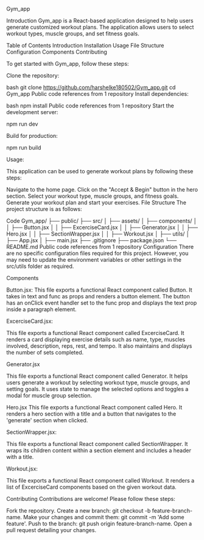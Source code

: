 Gym_app


Introduction
Gym_app is a React-based application designed to help users generate customized workout plans. The application allows users to select workout types, muscle groups, and set fitness goals.

Table of Contents
Introduction
Installation
Usage
File Structure
Configuration
Components
Contributing


To get started with Gym_app, follow these steps:

Clone the repository:

bash
git clone https://github.com/harshelke180502/Gym_app.git
cd Gym_app
 Public code references from 1 repository
Install dependencies:

bash
npm install
 Public code references from 1 repository
Start the development server:


npm run dev

Build for production:

npm run build

Usage:

This application can be used to generate workout plans by following these steps:

Navigate to the home page.
Click on the "Accept & Begin" button in the hero section.
Select your workout type, muscle groups, and fitness goals.
Generate your workout plan and start your exercises.
File Structure
The project structure is as follows:

Code
Gym_app/
├── public/
├── src/
│   ├── assets/
│   ├── components/
│   │   ├── Button.jsx
│   │   ├── ExcerciseCard.jsx
│   │   ├── Generator.jsx
│   │   ├── Hero.jsx
│   │   ├── SectionWrapper.jsx
│   │   ├── Workout.jsx
│   ├── utils/
│   ├── App.jsx
│   ├── main.jsx
├── .gitignore
├── package.json
└── README.md
 Public code references from 1 repository
Configuration
There are no specific configuration files required for this project. However, you may need to update the environment variables or other settings in the src/utils folder as required.

Components

Button.jsx:
This file exports a functional React component called Button. It takes in text and func as props and renders a button element. The button has an onClick event handler set to the func prop and displays the text prop inside a paragraph element.

ExcerciseCard.jsx:

This file exports a functional React component called ExcerciseCard. It renders a card displaying exercise details such as name, type, muscles involved, description, reps, rest, and tempo. It also maintains and displays the number of sets completed.


Generator.jsx

This file exports a functional React component called Generator. It helps users generate a workout by selecting workout type, muscle groups, and setting goals. It uses state to manage the selected options and toggles a modal for muscle group selection.

Hero.jsx
This file exports a functional React component called Hero. It renders a hero section with a title and a button that navigates to the 'generate' section when clicked.

SectionWrapper.jsx:

This file exports a functional React component called SectionWrapper. It wraps its children content within a section element and includes a header with a title.

Workout.jsx:

This file exports a functional React component called Workout. It renders a list of ExcerciseCard components based on the given workout data.


Contributing
Contributions are welcome! Please follow these steps:

Fork the repository.
Create a new branch: git checkout -b feature-branch-name.
Make your changes and commit them: git commit -m 'Add some feature'.
Push to the branch: git push origin feature-branch-name.
Open a pull request detailing your changes.
